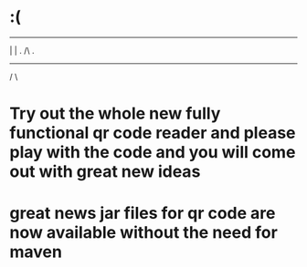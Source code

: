 # :(
 _____________
   |      |
   .  /\  .
   ________
  /         \
   
 
# Try out the whole new fully functional qr code reader and please play with the code and you will come out with great new ideas
# great news jar files for qr code are now available without the need for maven
